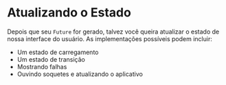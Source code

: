 # Atualizando o Estado

Depois que seu `Future` for gerado, talvez você queira atualizar o estado de nossa interface do usuário. As implementações possíveis podem incluir:

- Um estado de carregamento
- Um estado de transição
- Mostrando falhas
- Ouvindo soquetes e atualizando o aplicativo
